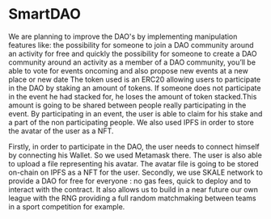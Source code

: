 # SmartDAO
We are planning to improve the DAO's by implementing manipulation features like:
the possibility for someone to join a DAO community around an activity for free and quickly
the possibility for someone to create a DAO community around an activity
as a member of a DAO community, you’ll be able to vote for events oncoming and also propose new events at a new place or new date
The token used is an ERC20 allowing users to participate in the DAO by staking an amount of tokens. If someone does not participate in the event he had stacked for, he loses the amount of token stacked.This amount is going to be shared between people really participating in the event.  By participating in an event, the user is able to claim for his stake and a part of the non participating people. We also used IPFS in order to store the avatar of the user as a NFT.



Firstly, in order to participate in the DAO, the user needs to connect himself by connecting his Wallet. So we used Metamask there. The user is also able to upload a file representing his avatar. The avatar file is going to be stored on-chain on IPFS as a NFT for the user. 
Secondly, we use SKALE network to provide a DAO for free for everyone : no gas fees, quick to deploy and to interact with the contract. It also allows us to build in a near future our own league with the RNG providing a full random matchmaking between teams in a sport competition for example. 
